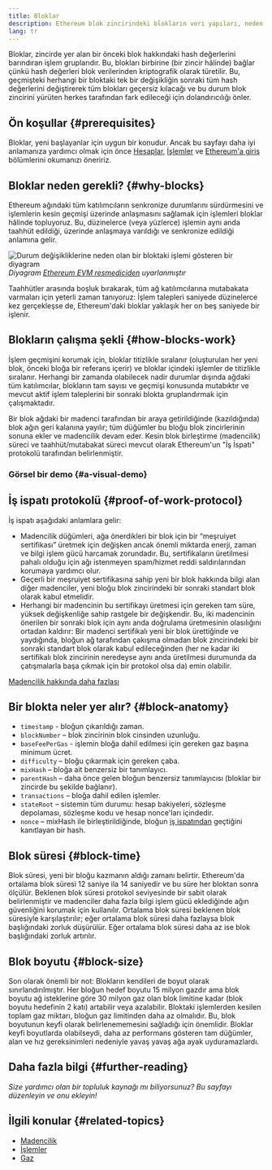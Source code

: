 ```yaml
---
title: Bloklar
description: Ethereum blok zincirindeki blokların veri yapıları, neden gerekli oldukları ve nasıl oluşturuldukları hakkında bir tanıtım.
lang: tr
---
```


Bloklar, zincirde yer alan bir önceki blok hakkındaki hash değerlerini barındıran işlem gruplarıdır. Bu, blokları birbirine (bir zincir hâlinde) bağlar çünkü hash değerleri blok verilerinden kriptografik olarak türetilir. Bu, geçmişteki herhangi bir bloktaki tek bir değişikliğin sonraki tüm hash değerlerini değiştirerek tüm blokları geçersiz kılacağı ve bu durum blok zincirini yürüten herkes tarafından fark edileceği için dolandırıcılığı önler.

## Ön koşullar {#prerequisites}

Bloklar, yeni başlayanlar için uygun bir konudur. Ancak bu sayfayı daha iyi anlamanıza yardımcı olmak için önce [Hesaplar](/developers/docs/accounts/), [İşlemler](/developers/docs/transactions/) ve [Ethereum'a giriş](/developers/docs/intro-to-ethereum/) bölümlerini okumanızı öneririz.

## Bloklar neden gerekli? {#why-blocks}

Ethereum ağındaki tüm katılımcıların senkronize durumlarını sürdürmesini ve işlemlerin kesin geçmişi üzerinde anlaşmasını sağlamak için işlemleri bloklar hâlinde topluyoruz. Bu, düzinelerce (veya yüzlerce) işlemin aynı anda taahhüt edildiği, üzerinde anlaşmaya varıldığı ve senkronize edildiği anlamına gelir.

![Durum değişikliklerine neden olan bir bloktaki işlemi gösteren bir diyagram](./tx-block.png) _Diyagram [Ethereum EVM resmediciden](https://takenobu-hs.github.io/downloads/ethereum_evm_illustrated.pdf) uyarlanmıştır_

Taahhütler arasında boşluk bırakarak, tüm ağ katılımcılarına mutabakata varmaları için yeterli zaman tanıyoruz: İşlem talepleri saniyede düzinelerce kez gerçekleşse de, Ethereum'daki bloklar yaklaşık her on beş saniyede bir işlenir.

## Blokların çalışma şekli {#how-blocks-work}

İşlem geçmişini korumak için, bloklar titizlikle sıralanır (oluşturulan her yeni blok, önceki bloğa bir referans içerir) ve bloklar içindeki işlemler de titizlikle sıralanır. Herhangi bir zamanda olabilecek nadir durumlar dışında ağdaki tüm katılımcılar, blokların tam sayısı ve geçmişi konusunda mutabıktır ve mevcut aktif işlem taleplerini bir sonraki blokta gruplandırmak için çalışmaktadır.

Bir blok ağdaki bir madenci tarafından bir araya getirildiğinde (kazıldığında) blok ağın geri kalanına yayılır; tüm düğümler bu bloğu blok zincirlerinin sonuna ekler ve madencilik devam eder. Kesin blok birleştirme (madencilik) süreci ve taahhüt/mutabakat süreci mevcut olarak Ethereum'un "İş İspatı" protokolü tarafından belirlenmiştir.

### Görsel bir demo {#a-visual-demo}

<YouTube id="_160oMzblY8" />

## İş ispatı protokolü {#proof-of-work-protocol}

İş ispatı aşağıdaki anlamlara gelir:

- Madencilik düğümleri, ağa önerdikleri bir blok için bir “meşruiyet sertifikası” üretmek için değişken ancak önemli miktarda enerji, zaman ve bilgi işlem gücü harcamak zorundadır. Bu, sertifikaların üretilmesi pahalı olduğu için ağı istenmeyen spam/hizmet reddi saldırılarından korumaya yardımcı olur.
- Geçerli bir meşruiyet sertifikasına sahip yeni bir blok hakkında bilgi alan diğer madenciler, yeni bloğu blok zincirindeki bir sonraki standart blok olarak kabul etmelidir.
- Herhangi bir madencinin bu sertifikayı üretmesi için gereken tam süre, yüksek değişkenliğe sahip rastgele bir değişkendir. Bu, iki madencinin önerilen bir sonraki blok için aynı anda doğrulama üretmesinin olasılığını ortadan kaldırır: Bir madenci sertifikalı yeni bir blok ürettiğinde ve yaydığında, bloğun ağ tarafından çakışma olmadan blok zincirindeki bir sonraki standart blok olarak kabul edileceğinden (her ne kadar iki sertifikalı blok zincirinin neredeyse aynı anda üretilmesi durumunda da çatışmalarla başa çıkmak için bir protokol olsa da) emin olabilir.

[Madencilik hakkında daha fazlası](/developers/docs/consensus-mechanisms/pow/mining/)

## Bir blokta neler yer alır? {#block-anatomy}

- `timestamp` - bloğun çıkarıldığı zaman.
- `blockNumber` – blok zincirinin blok cinsinden uzunluğu.
- `baseFeePerGas` - işlemin bloğa dahil edilmesi için gereken gaz başına minimum ücret.
- `difficulty` – bloğu çıkarmak için gereken çaba.
- `mixHash` – bloğa ait benzersiz bir tanımlayıcı.
- `parentHash` – daha önce gelen bloğun benzersiz tanımlayıcısı (bloklar bir zincirde bu şekilde bağlanır).
- `transactions` – bloğa dahil edilen işlemler.
- `stateRoot` – sistemin tüm durumu: hesap bakiyeleri, sözleşme depolaması, sözleşme kodu ve hesap nonce'ları içindedir.
- `nonce` – mixHash ile birleştirildiğinde, bloğun [iş ispatından](/developers/docs/consensus-mechanisms/pow/) geçtiğini kanıtlayan bir hash.

## Blok süresi {#block-time}

Blok süresi, yeni bir bloğu kazmanın aldığı zamanı belirtir. Ethereum'da ortalama blok süresi 12 saniye ila 14 saniyedir ve bu süre her bloktan sonra ölçülür. Beklenen blok süresi protokol seviyesinde bir sabit olarak belirlenmiştir ve madenciler daha fazla bilgi işlem gücü eklediğinde ağın güvenliğini korumak için kullanılır. Ortalama blok süresi beklenen blok süresiyle karşılaştırılır; eğer ortalama blok süresi daha fazlaysa blok başlığındaki zorluk düşürülür. Eğer ortalama blok süresi daha az ise blok başlığındaki zorluk artırılır.

## Blok boyutu {#block-size}

Son olarak önemli bir not: Blokların kendileri de boyut olarak sınırlandırılmıştır. Her bloğun hedef boyutu 15 milyon gazdır ama blok boyutu ağ isteklerine göre 30 milyon gaz olan blok limitine kadar (blok boyutu hedefinin 2 katı) artabilir veya azalabilir. Bloktaki işlemlerden kesilen toplam gaz miktarı, bloğun gaz limitinden daha az olmalıdır. Bu, blok boyutunun keyfi olarak belirlenememesini sağladığı için önemlidir. Bloklar keyfi boyutlarda olabilseydi, daha az performans gösteren tam düğümler, alan ve hız gereksinimleri nedeniyle yavaş yavaş ağa ayak uyduramazlardı.

## Daha fazla bilgi {#further-reading}

_Size yardımcı olan bir topluluk kaynağı mı biliyorsunuz? Bu sayfayı düzenleyin ve onu ekleyin!_

## İlgili konular {#related-topics}

- [Madencilik](/developers/docs/consensus-mechanisms/pow/mining/)
- [İşlemler](/developers/docs/transactions/)
- [Gaz](/developers/docs/gas/)
